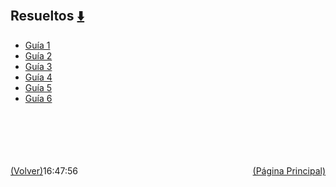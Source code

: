 
<html>
<body>
<h2>Resueltos <a href="https://downgit.github.io/#/home?url=https://github.com/Apuntes-FIUBA/Apuntes-Electronica/tree/main/81 - Matemática/8102 - Algebra II/Guias de Problemas/Resueltos" style="font-size:20px">  ⬇️ </a></h2>
<ul>
    <li><a href="Guía 1">Guía 1</a></li>
    <li><a href="Guía 2">Guía 2</a></li>
    <li><a href="Guía 3">Guía 3</a></li>
    <li><a href="Guía 4">Guía 4</a></li>
    <li><a href="Guía 5">Guía 5</a></li>
    <li><a href="Guía 6">Guía 6</a></li>
</ul>
</body>
</html>





































<br><br><br><br><br><a href="../" style="float: left">(Volver)</a> <a href="https://apuntes-fiuba.github.io/Apuntes-Electronica" style="float: right">(Página Principal)</a>
16:47:56